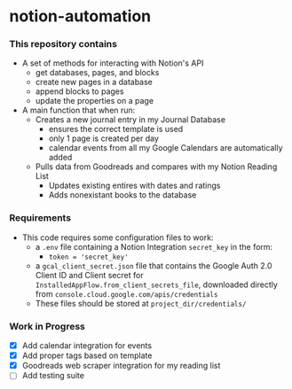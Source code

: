 # notion-automation
 
### This repository contains
- A set of methods for interacting with Notion's API
  - get databases, pages, and blocks
  - create new pages in a database
  - append blocks to pages
  - update the properties on a page
- A main function that when run:
  - Creates a new journal entry in my Journal Database
    - ensures the correct template is used
    - only 1 page is created per day
    - calendar events from all my Google Calendars are automatically added
  - Pulls data from Goodreads and compares with my Notion Reading List
    - Updates existing entires with dates and ratings
    - Adds nonexistant books to the database


### Requirements
- This code requires some configuration files to work:
  - a `.env` file containing a Notion Integration `secret_key` in the form:
    - `token = 'secret_key'`
  - a `gcal_client_secret.json` file that contains the Google Auth 2.0 Client ID and Client secret for `InstalledAppFlow.from_client_secrets_file`, downloaded directly from `console.cloud.google.com/apis/credentials`
  - These files should be stored at `project_dir/credentials/`

### Work in Progress
- [x] Add calendar integration for events
- [x] Add proper tags based on template
- [x] Goodreads web scraper integration for my reading list
- [ ] Add testing suite
